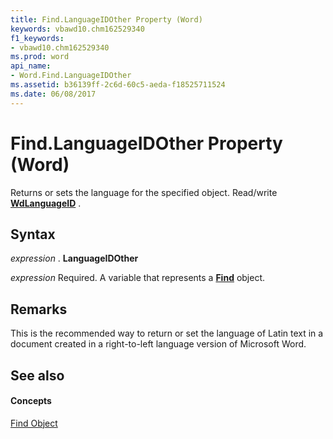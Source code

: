```yaml
---
title: Find.LanguageIDOther Property (Word)
keywords: vbawd10.chm162529340
f1_keywords:
- vbawd10.chm162529340
ms.prod: word
api_name:
- Word.Find.LanguageIDOther
ms.assetid: b36139ff-2c6d-60c5-aeda-f18525711524
ms.date: 06/08/2017
---
```



# Find.LanguageIDOther Property (Word)

Returns or sets the language for the specified object. Read/write **[WdLanguageID](wdlanguageid-enumeration-word.md)** .


## Syntax

 _expression_ . **LanguageIDOther**

 _expression_ Required. A variable that represents a **[Find](find-object-word.md)** object.


## Remarks

This is the recommended way to return or set the language of Latin text in a document created in a right-to-left language version of Microsoft Word.


## See also


#### Concepts


[Find Object](find-object-word.md)

